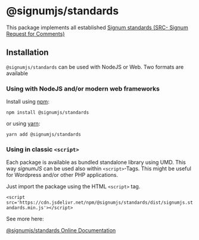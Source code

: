 # @signumjs/standards

This package implements all established [Signum standards (SRC- Signum Request for Comments)](https://github.com/signum-network/SIPs/tree/master/SRC)

## Installation

`@signumjs/standards` can be used with NodeJS or Web. Two formats are available

### Using with NodeJS and/or modern web frameworks

Install using [npm](https://www.npmjs.org/):

```
npm install @signumjs/standards
```

or using [yarn](https://yarnpkg.com/):

``` yarn
yarn add @signumjs/standards
```

### Using in classic `<script>`

Each package is available as bundled standalone library using UMD.
This way _signumJS_ can be used also within `<script>`-Tags.
This might be useful for Wordpress and/or other PHP applications.

Just import the package using the HTML `<script>` tag.

`<script src='https://cdn.jsdelivr.net/npm/@signumjs/standards/dist/signumjs.standards.min.js'></script>`


See more here:

[@signumjs/standards Online Documentation](https://signum-network.github.io/signumjs/modules/standards.html)
